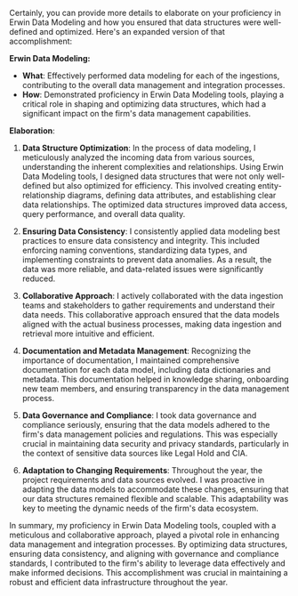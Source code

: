 Certainly, you can provide more details to elaborate on your proficiency in Erwin Data Modeling and how you ensured that data structures were well-defined and optimized. Here's an expanded version of that accomplishment:

**Erwin Data Modeling:**
- **What**: Effectively performed data modeling for each of the ingestions, contributing to the overall data management and integration processes.
- **How**: Demonstrated proficiency in Erwin Data Modeling tools, playing a critical role in shaping and optimizing data structures, which had a significant impact on the firm's data management capabilities.

**Elaboration**:

1. **Data Structure Optimization**: In the process of data modeling, I meticulously analyzed the incoming data from various sources, understanding the inherent complexities and relationships. Using Erwin Data Modeling tools, I designed data structures that were not only well-defined but also optimized for efficiency. This involved creating entity-relationship diagrams, defining data attributes, and establishing clear data relationships. The optimized data structures improved data access, query performance, and overall data quality.

2. **Ensuring Data Consistency**: I consistently applied data modeling best practices to ensure data consistency and integrity. This included enforcing naming conventions, standardizing data types, and implementing constraints to prevent data anomalies. As a result, the data was more reliable, and data-related issues were significantly reduced.

3. **Collaborative Approach**: I actively collaborated with the data ingestion teams and stakeholders to gather requirements and understand their data needs. This collaborative approach ensured that the data models aligned with the actual business processes, making data ingestion and retrieval more intuitive and efficient.

4. **Documentation and Metadata Management**: Recognizing the importance of documentation, I maintained comprehensive documentation for each data model, including data dictionaries and metadata. This documentation helped in knowledge sharing, onboarding new team members, and ensuring transparency in the data management process.

5. **Data Governance and Compliance**: I took data governance and compliance seriously, ensuring that the data models adhered to the firm's data management policies and regulations. This was especially crucial in maintaining data security and privacy standards, particularly in the context of sensitive data sources like Legal Hold and CIA.

6. **Adaptation to Changing Requirements**: Throughout the year, the project requirements and data sources evolved. I was proactive in adapting the data models to accommodate these changes, ensuring that our data structures remained flexible and scalable. This adaptability was key to meeting the dynamic needs of the firm's data ecosystem.

In summary, my proficiency in Erwin Data Modeling tools, coupled with a meticulous and collaborative approach, played a pivotal role in enhancing data management and integration processes. By optimizing data structures, ensuring data consistency, and aligning with governance and compliance standards, I contributed to the firm's ability to leverage data effectively and make informed decisions. This accomplishment was crucial in maintaining a robust and efficient data infrastructure throughout the year.
